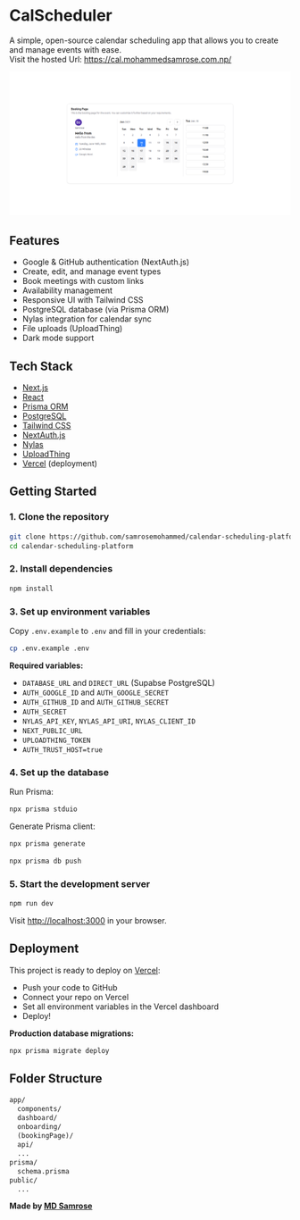 # CalScheduler

A simple, open-source calendar scheduling app that allows you to create and manage events with ease.
<br/>
Visit the hosted Url: https://cal.mohammedsamrose.com.np/

![CalScheduler Banner](public/hero-image.png) <!-- Add a banner image if you have one -->

## Features

- Google & GitHub authentication (NextAuth.js)
- Create, edit, and manage event types
- Book meetings with custom links
- Availability management
- Responsive UI with Tailwind CSS
- PostgreSQL database (via Prisma ORM)
- Nylas integration for calendar sync
- File uploads (UploadThing)
- Dark mode support

## Tech Stack

- [Next.js](https://nextjs.org/)
- [React](https://react.dev/)
- [Prisma ORM](https://www.prisma.io/)
- [PostgreSQL](https://www.postgresql.org/)
- [Tailwind CSS](https://tailwindcss.com/)
- [NextAuth.js](https://authjs.dev/)
- [Nylas](https://www.nylas.com/)
- [UploadThing](https://uploadthing.com/)
- [Vercel](https://vercel.com/) (deployment)

## Getting Started

### 1. Clone the repository

```sh
git clone https://github.com/samrosemohammed/calendar-scheduling-platform.git
cd calendar-scheduling-platform
```

### 2. Install dependencies

```sh
npm install
```

### 3. Set up environment variables

Copy `.env.example` to `.env` and fill in your credentials:

```sh
cp .env.example .env
```

**Required variables:**

- `DATABASE_URL` and `DIRECT_URL` (Supabse PostgreSQL)
- `AUTH_GOOGLE_ID` and `AUTH_GOOGLE_SECRET`
- `AUTH_GITHUB_ID` and `AUTH_GITHUB_SECRET`
- `AUTH_SECRET`
- `NYLAS_API_KEY`, `NYLAS_API_URI`, `NYLAS_CLIENT_ID`
- `NEXT_PUBLIC_URL`
- `UPLOADTHING_TOKEN`
- `AUTH_TRUST_HOST=true`

### 4. Set up the database

Run Prisma:

```sh
npx prisma stduio
```

Generate Prisma client:

```sh
npx prisma generate
```

```sh
npx prisma db push
```

### 5. Start the development server

```sh
npm run dev
```

Visit [http://localhost:3000](http://localhost:3000) in your browser.

## Deployment

This project is ready to deploy on [Vercel](https://vercel.com/):

- Push your code to GitHub
- Connect your repo on Vercel
- Set all environment variables in the Vercel dashboard
- Deploy!

**Production database migrations:**

```sh
npx prisma migrate deploy
```

## Folder Structure

```
app/
  components/
  dashboard/
  onboarding/
  (bookingPage)/
  api/
  ...
prisma/
  schema.prisma
public/
  ...
```

**Made by [MD Samrose](https://github.com/samrosemohammed)**
